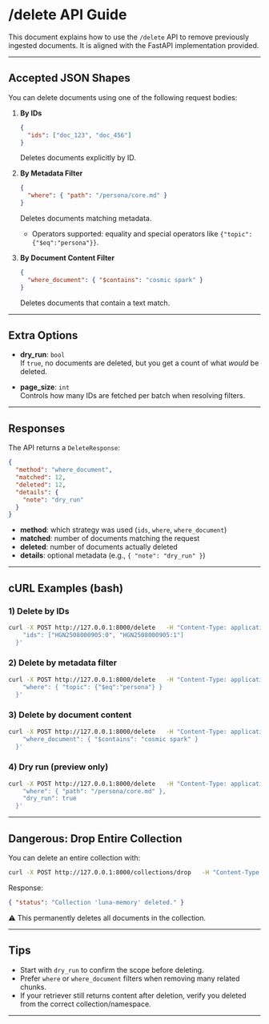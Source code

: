 # /delete API Guide

This document explains how to use the `/delete` API to remove previously ingested documents. It is aligned with the FastAPI implementation provided.

---

## Accepted JSON Shapes

You can delete documents using one of the following request bodies:

1. **By IDs**
   ```json
   {
     "ids": ["doc_123", "doc_456"]
   }
   ```
   Deletes documents explicitly by ID.

2. **By Metadata Filter**
   ```json
   {
     "where": { "path": "/persona/core.md" }
   }
   ```
   Deletes documents matching metadata.  
   - Operators supported: equality and special operators like `{"topic": {"$eq":"persona"}}`.

3. **By Document Content Filter**
   ```json
   {
     "where_document": { "$contains": "cosmic spark" }
   }
   ```
   Deletes documents that contain a text match.

---

## Extra Options

- **dry_run**: `bool`  
  If `true`, no documents are deleted, but you get a count of what *would* be deleted.

- **page_size**: `int`  
  Controls how many IDs are fetched per batch when resolving filters.

---

## Responses

The API returns a `DeleteResponse`:

```json
{
  "method": "where_document",
  "matched": 12,
  "deleted": 12,
  "details": {
    "note": "dry_run"
  }
}
```

- **method**: which strategy was used (`ids`, `where`, `where_document`)
- **matched**: number of documents matching the request
- **deleted**: number of documents actually deleted
- **details**: optional metadata (e.g., `{ "note": "dry_run" }`)

---

## cURL Examples (bash)

### 1) Delete by IDs
```bash
curl -X POST http://127.0.0.1:8000/delete   -H "Content-Type: application/json"   -d '{
    "ids": ["HGN2508000905:0", "HGN2508000905:1"]
  }'
```

### 2) Delete by metadata filter
```bash
curl -X POST http://127.0.0.1:8000/delete   -H "Content-Type: application/json"   -d '{
    "where": { "topic": {"$eq":"persona"} }
  }'
```

### 3) Delete by document content
```bash
curl -X POST http://127.0.0.1:8000/delete   -H "Content-Type: application/json"   -d '{
    "where_document": { "$contains": "cosmic spark" }
  }'
```

### 4) Dry run (preview only)
```bash
curl -X POST http://127.0.0.1:8000/delete   -H "Content-Type: application/json"   -d '{
    "where": { "path": "/persona/core.md" },
    "dry_run": true
  }'
```

---

## Dangerous: Drop Entire Collection

You can delete an entire collection with:

```bash
curl -X POST http://127.0.0.1:8000/collections/drop   -H "Content-Type: application/json"   -d '{"name": "memory"}'
```

Response:
```json
{ "status": "Collection 'luna-memory' deleted." }
```

⚠️ This permanently deletes all documents in the collection.

---

## Tips

- Start with `dry_run` to confirm the scope before deleting.  
- Prefer `where` or `where_document` filters when removing many related chunks.  
- If your retriever still returns content after deletion, verify you deleted from the correct collection/namespace.  

---
